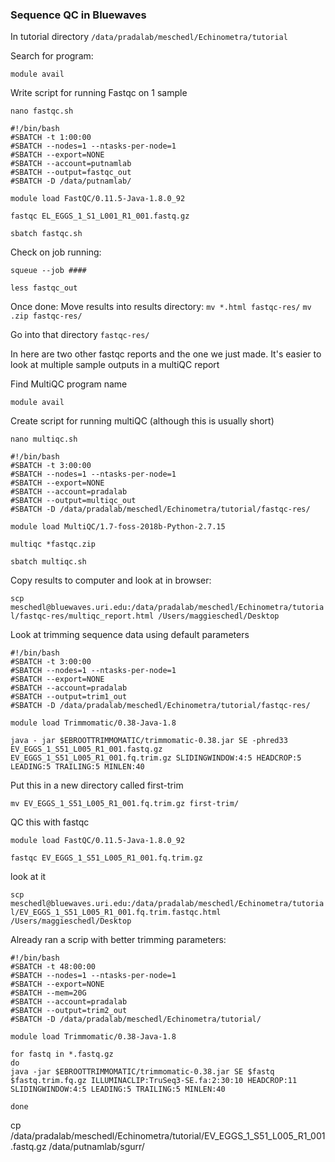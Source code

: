 ### Sequence QC in Bluewaves

In tutorial directory
`/data/pradalab/meschedl/Echinometra/tutorial`


Search for program:

`module avail`


Write script for running Fastqc on 1 sample


`nano fastqc.sh`
```
#!/bin/bash
#SBATCH -t 1:00:00
#SBATCH --nodes=1 --ntasks-per-node=1
#SBATCH --export=NONE
#SBATCH --account=putnamlab
#SBATCH --output=fastqc_out
#SBATCH -D /data/putnamlab/

module load FastQC/0.11.5-Java-1.8.0_92

fastqc EL_EGGS_1_S1_L001_R1_001.fastq.gz
```
`sbatch fastqc.sh`

Check on job running:

`squeue --job ####`

`less fastqc_out`

Once done:
Move results into results directory:
`mv *.html fastqc-res/`
`mv .zip fastqc-res/`

Go into that directory `fastqc-res/`

In here are two other fastqc reports and the one we just made. It's easier to look at multiple sample outputs in a multiQC report

Find MultiQC program name

`module avail`


Create script for running multiQC (although this is usually short)

`nano multiqc.sh`
```
#!/bin/bash
#SBATCH -t 3:00:00
#SBATCH --nodes=1 --ntasks-per-node=1
#SBATCH --export=NONE
#SBATCH --account=pradalab
#SBATCH --output=multiqc_out
#SBATCH -D /data/pradalab/meschedl/Echinometra/tutorial/fastqc-res/

module load MultiQC/1.7-foss-2018b-Python-2.7.15

multiqc *fastqc.zip
```
`sbatch multiqc.sh`

Copy results to computer and look at in browser:

`scp meschedl@bluewaves.uri.edu:/data/pradalab/meschedl/Echinometra/tutorial/fastqc-res/multiqc_report.html /Users/maggieschedl/Desktop`



Look at trimming sequence data
using default parameters
```
#!/bin/bash
#SBATCH -t 3:00:00
#SBATCH --nodes=1 --ntasks-per-node=1
#SBATCH --export=NONE
#SBATCH --account=pradalab
#SBATCH --output=trim1_out
#SBATCH -D /data/pradalab/meschedl/Echinometra/tutorial/fastqc-res/

module load Trimmomatic/0.38-Java-1.8

java - jar $EBROOTTRIMMOMATIC/trimmomatic-0.38.jar SE -phred33 EV_EGGS_1_S51_L005_R1_001.fastq.gz EV_EGGS_1_S51_L005_R1_001.fq.trim.gz SLIDINGWINDOW:4:5 HEADCROP:5 LEADING:5 TRAILING:5 MINLEN:40
```

Put this in a new directory called first-trim

`mv EV_EGGS_1_S51_L005_R1_001.fq.trim.gz first-trim/`

QC this with fastqc

```
module load FastQC/0.11.5-Java-1.8.0_92

fastqc EV_EGGS_1_S51_L005_R1_001.fq.trim.gz
```

look at it

`scp meschedl@bluewaves.uri.edu:/data/pradalab/meschedl/Echinometra/tutorial/EV_EGGS_1_S51_L005_R1_001.fq.trim.fastqc.html /Users/maggieschedl/Desktop`


Already ran a scrip with better trimming parameters:


```
#!/bin/bash
#SBATCH -t 48:00:00
#SBATCH --nodes=1 --ntasks-per-node=1
#SBATCH --export=NONE
#SBATCH --mem=20G
#SBATCH --account=pradalab
#SBATCH --output=trim2_out
#SBATCH -D /data/pradalab/meschedl/Echinometra/tutorial/

module load Trimmomatic/0.38-Java-1.8

for fastq in *.fastq.gz
do
java -jar $EBROOTTRIMMOMATIC/trimmomatic-0.38.jar SE $fastq $fastq.trim.fq.gz ILLUMINACLIP:TruSeq3-SE.fa:2:30:10 HEADCROP:11 SLIDINGWINDOW:4:5 LEADING:5 TRAILING:5 MINLEN:40

done
```

cp /data/pradalab/meschedl/Echinometra/tutorial/EV_EGGS_1_S51_L005_R1_001.fastq.gz /data/putnamlab/sgurr/
